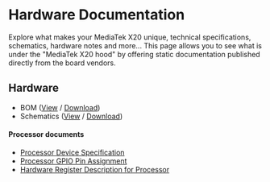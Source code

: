 # Hardware Documentation

Explore what makes your MediaTek X20 unique, technical specifications, schematics, hardware notes and more... This page allows you to see what is under the "MediaTek X20 hood" by offering static documentation published directly from the board vendors.

## Hardware

- BOM ([View]() / [Download]())
- Schematics ([View]() / [Download]())

#### Processor documents

- [Processor Device Specification]()
- [Processor GPIO Pin Assignment]()
- [Hardware Register Description for Processor]()

